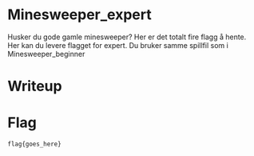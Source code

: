 # Minesweeper_expert

Husker du gode gamle minesweeper? Her er det totalt fire flagg å hente. Her kan du levere flagget for expert.
Du bruker samme spillfil som i Minesweeper_beginner

# Writeup

<Enter writeup here>

# Flag

```
flag{goes_here}
```